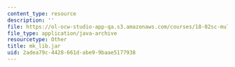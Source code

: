 ```yaml
---
content_type: resource
description: ''
file: https://ol-ocw-studio-app-qa.s3.amazonaws.com/courses/18-02sc-multivariable-calculus-fall-2010/2adea79c4428661dabe99baae5177938_mk_lib.jar
file_type: application/java-archive
resourcetype: Other
title: mk_lib.jar
uid: 2adea79c-4428-661d-abe9-9baae5177938
---
```

